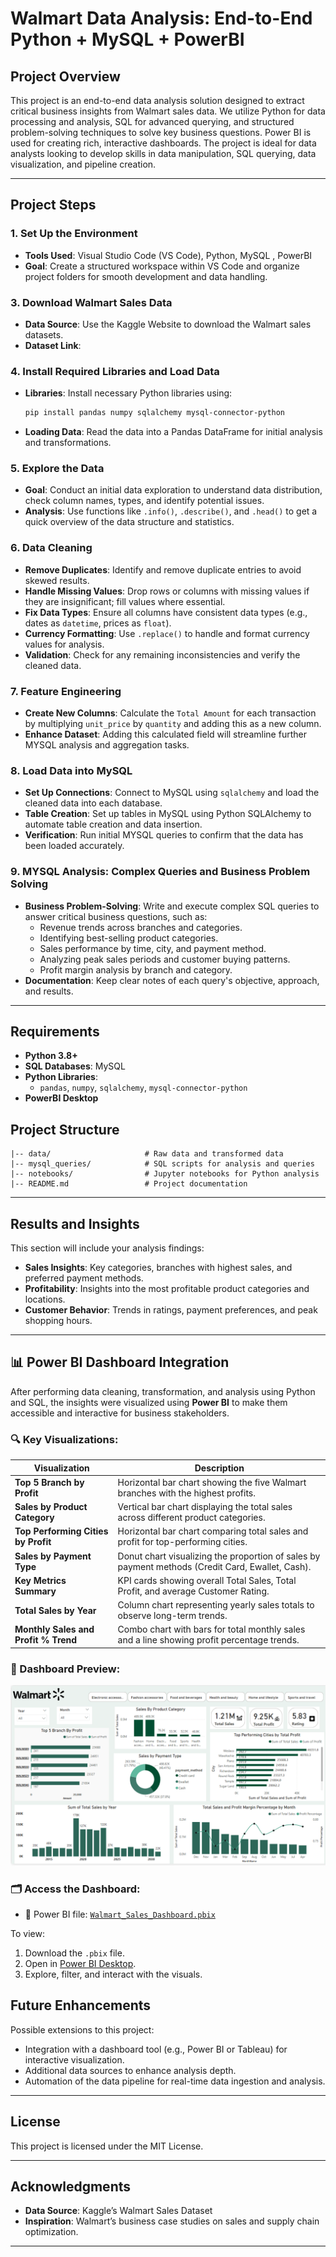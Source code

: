 # Walmart Data Analysis: End-to-End Python + MySQL + PowerBI

## Project Overview

This project is an end-to-end data analysis solution designed to extract critical business insights from Walmart sales data. We utilize Python for data processing and analysis, SQL for advanced querying, and structured problem-solving techniques to solve key business questions. Power BI is used for creating rich, interactive dashboards. The project is ideal for data analysts looking to develop skills in data manipulation, SQL querying, data visualization, and pipeline creation.

---

## Project Steps

### 1. Set Up the Environment
   - **Tools Used**: Visual Studio Code (VS Code), Python, MySQL , PowerBI
   - **Goal**: Create a structured workspace within VS Code and organize project folders for smooth development and data handling.

### 3. Download Walmart Sales Data
   - **Data Source**: Use the Kaggle Website to download the Walmart sales datasets.
   - **Dataset Link**: 

### 4. Install Required Libraries and Load Data
   - **Libraries**: Install necessary Python libraries using:
     ```bash
     pip install pandas numpy sqlalchemy mysql-connector-python 
     ```
   - **Loading Data**: Read the data into a Pandas DataFrame for initial analysis and transformations.

### 5. Explore the Data
   - **Goal**: Conduct an initial data exploration to understand data distribution, check column names, types, and identify potential issues.
   - **Analysis**: Use functions like `.info()`, `.describe()`, and `.head()` to get a quick overview of the data structure and statistics.

### 6. Data Cleaning
   - **Remove Duplicates**: Identify and remove duplicate entries to avoid skewed results.
   - **Handle Missing Values**: Drop rows or columns with missing values if they are insignificant; fill values where essential.
   - **Fix Data Types**: Ensure all columns have consistent data types (e.g., dates as `datetime`, prices as `float`).
   - **Currency Formatting**: Use `.replace()` to handle and format currency values for analysis.
   - **Validation**: Check for any remaining inconsistencies and verify the cleaned data.

### 7. Feature Engineering
   - **Create New Columns**: Calculate the `Total Amount` for each transaction by multiplying `unit_price` by `quantity` and adding this as a new column.
   - **Enhance Dataset**: Adding this calculated field will streamline further MYSQL analysis and aggregation tasks.

### 8. Load Data into MySQL
   - **Set Up Connections**: Connect to MySQL using `sqlalchemy` and load the cleaned data into each database.
   - **Table Creation**: Set up tables in MySQL using Python SQLAlchemy to automate table creation and data insertion.
   - **Verification**: Run initial MYSQL queries to confirm that the data has been loaded accurately.

### 9. MYSQL Analysis: Complex Queries and Business Problem Solving
   - **Business Problem-Solving**: Write and execute complex SQL queries to answer critical business questions, such as:
     - Revenue trends across branches and categories.
     - Identifying best-selling product categories.
     - Sales performance by time, city, and payment method.
     - Analyzing peak sales periods and customer buying patterns.
     - Profit margin analysis by branch and category.
   - **Documentation**: Keep clear notes of each query's objective, approach, and results.

---

## Requirements

- **Python 3.8+**
- **SQL Databases**: MySQL
- **Python Libraries**:
  - `pandas`, `numpy`, `sqlalchemy`, `mysql-connector-python`
- **PowerBI Desktop**

## Project Structure

```plaintext
|-- data/                     # Raw data and transformed data
|-- mysql_queries/            # SQL scripts for analysis and queries
|-- notebooks/                # Jupyter notebooks for Python analysis
|-- README.md                 # Project documentation
```
---

## Results and Insights

This section will include your analysis findings:
- **Sales Insights**: Key categories, branches with highest sales, and preferred payment methods.
- **Profitability**: Insights into the most profitable product categories and locations.
- **Customer Behavior**: Trends in ratings, payment preferences, and peak shopping hours.

--- 

 ## 📊 Power BI Dashboard Integration

After performing data cleaning, transformation, and analysis using Python and SQL, the insights were visualized using **Power BI** to make them accessible and interactive for business stakeholders.

### 🔍 Key Visualizations:

| **Visualization**                       | **Description**                                                                                   |
|----------------------------------------|---------------------------------------------------------------------------------------------------|
| **Top 5 Branch by Profit**             | Horizontal bar chart showing the five Walmart branches with the highest profits.                 |
| **Sales by Product Category**          | Vertical bar chart displaying the total sales across different product categories.               |
| **Top Performing Cities by Profit**    | Horizontal bar chart comparing total sales and profit for top-performing cities.                 |
| **Sales by Payment Type**              | Donut chart visualizing the proportion of sales by payment methods (Credit Card, Ewallet, Cash). |
| **Key Metrics Summary**                | KPI cards showing overall Total Sales, Total Profit, and average Customer Rating.                |
| **Total Sales by Year**                | Column chart representing yearly sales totals to observe long-term trends.                       |
| **Monthly Sales and Profit % Trend**   | Combo chart with bars for total monthly sales and a line showing profit percentage trends.       |


### 🧭 Dashboard Preview:

![Power BI Walmart Dashboard](https://github.com/kushal-0412/walmart-data-analytics-py-mysql-powerbi/blob/main/powerbi/Dashboard_Image.png)


### 🗂️ Access the Dashboard:

- 📁 Power BI file: [`Walmart_Sales_Dashboard.pbix`](https://github.com/kushal-0412/walmart-data-analytics-py-mysql-powerbi/blob/main/powerbi/Dashboard_Walmart.pbix)

To view:

1. Download the `.pbix` file.
2. Open in [Power BI Desktop](https://powerbi.microsoft.com/desktop/).
3. Explore, filter, and interact with the visuals.


## Future Enhancements

Possible extensions to this project:
- Integration with a dashboard tool (e.g., Power BI or Tableau) for interactive visualization.
- Additional data sources to enhance analysis depth.
- Automation of the data pipeline for real-time data ingestion and analysis.

---

## License

This project is licensed under the MIT License. 

---

## Acknowledgments

- **Data Source**: Kaggle’s Walmart Sales Dataset
- **Inspiration**: Walmart’s business case studies on sales and supply chain optimization.

---
